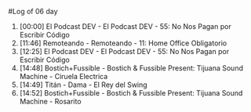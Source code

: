 #Log of 06 day

1. [00:00] El Podcast DEV - El Podcast DEV - 55: No Nos Pagan por Escribir Código
1. [11:46] Remoteando - Remoteando - 11: Home Office Obligatorio
1. [12:25] El Podcast DEV - El Podcast DEV - 55: No Nos Pagan por Escribir Código
1. [14:48] Bostich+Fussible - Bostich & Fussible Present: Tijuana Sound Machine - Ciruela Electrica
1. [14:49] Titán - Dama - El Rey del Swing
1. [14:52] Bostich+Fussible - Bostich & Fussible Present: Tijuana Sound Machine - Rosarito
